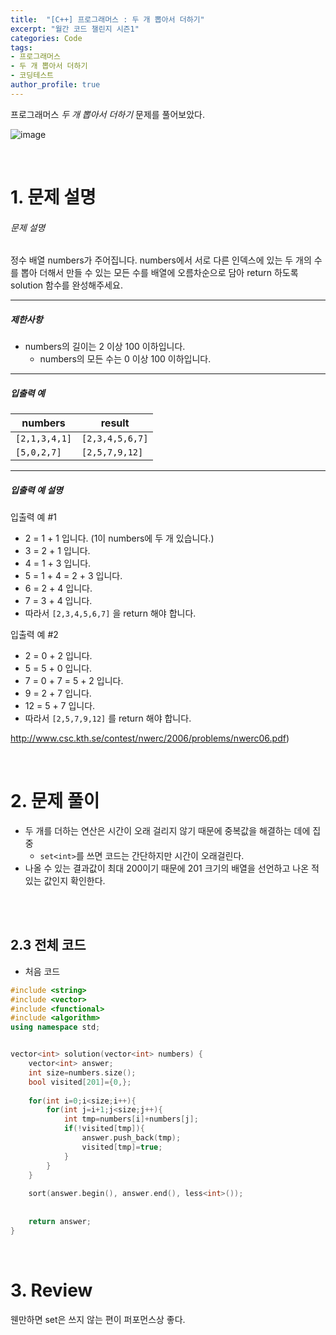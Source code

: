 ```yaml
---
title:  "[C++] 프로그래머스 : 두 개 뽑아서 더하기"
excerpt: "월간 코드 챌린지 시즌1"
categories: Code
tags: 
- 프로그래머스
- 두 개 뽑아서 더하기
- 코딩테스트
author_profile: true
---
```


프로그래머스 *두 개 뽑아서 더하기*  문제를 풀어보았다.





![image](https://user-images.githubusercontent.com/37764581/108715271-fa7f7f00-755d-11eb-98fa-dbfc3732284b.png)



<br>

# 1. 문제 설명



###### 문제 설명

정수 배열 numbers가 주어집니다. numbers에서 서로 다른 인덱스에 있는 두 개의 수를 뽑아 더해서 만들 수 있는 모든 수를 배열에 오름차순으로 담아 return 하도록 solution 함수를 완성해주세요.

------

##### 제한사항

- numbers의 길이는 2 이상 100 이하입니다.
  - numbers의 모든 수는 0 이상 100 이하입니다.

------

##### 입출력 예

| numbers       | result          |
| ------------- | --------------- |
| `[2,1,3,4,1]` | `[2,3,4,5,6,7]` |
| `[5,0,2,7]`   | `[2,5,7,9,12]`  |

------

##### 입출력 예 설명

입출력 예 #1

- 2 = 1 + 1 입니다. (1이 numbers에 두 개 있습니다.)
- 3 = 2 + 1 입니다.
- 4 = 1 + 3 입니다.
- 5 = 1 + 4 = 2 + 3 입니다.
- 6 = 2 + 4 입니다.
- 7 = 3 + 4 입니다.
- 따라서 `[2,3,4,5,6,7]` 을 return 해야 합니다.

입출력 예 #2

- 2 = 0 + 2 입니다.
- 5 = 5 + 0 입니다.
- 7 = 0 + 7 = 5 + 2 입니다.
- 9 = 2 + 7 입니다.
- 12 = 5 + 7 입니다.
- 따라서 `[2,5,7,9,12]` 를 return 해야 합니다.

http://www.csc.kth.se/contest/nwerc/2006/problems/nwerc06.pdf)

<br>

# 2. 문제 풀이

+ 두 개를 더하는 연산은 시간이 오래 걸리지 않기 때문에 중복값을 해결하는 데에 집중
  + `set<int>`를 쓰면 코드는 간단하지만 시간이 오래걸린다.
+ 나올 수 있는 결과값이 최대 200이기 때문에 201 크기의 배열을 선언하고 나온 적 있는 값인지 확인한다.

<br>





<br>

## 2.3 전체 코드

+ 처음 코드

```cpp
#include <string>
#include <vector>
#include <functional>
#include <algorithm>
using namespace std;


vector<int> solution(vector<int> numbers) {
    vector<int> answer;
    int size=numbers.size();
    bool visited[201]={0,};
    
    for(int i=0;i<size;i++){
        for(int j=i+1;j<size;j++){
            int tmp=numbers[i]+numbers[j];
            if(!visited[tmp]){
                answer.push_back(tmp);
                visited[tmp]=true;
            }
        }
    }
    
    sort(answer.begin(), answer.end(), less<int>());
    
    
    return answer;
}
```

<br>

# 3. Review

웬만하면 set은 쓰지 않는 편이 퍼포먼스상 좋다.

<br>

